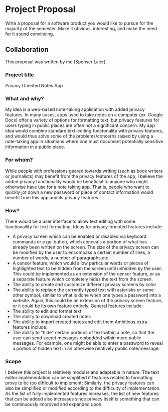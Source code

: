 # Project Proposal

Write a proposal for a software product you would like to pursue for the majority of the semester. Make it obvious, interesting, and make the need for it sound convincing.

## Collaboration

This proposal was written by me (Spenser Laier)

### Project title

Privacy Oriented Notes App

### What and why?

My idea is a web-based note-taking application with added privacy features. In many cases, apps used to take notes on a computer (ex. Google Docs) offer a variety
of options for formatting text, but privacy features for users typing in public places are often not a significant
concern. My app idea would combine standard text-editing functonality with privacy features, and would thus solve some of the problems/concerns raised by
using a note-taking app in situations where one must document potentially sensitive information in a public place.

### For whom?


While people with professions geared towards writing (such as book writers or journalists) may benefit from the privacy features of the app, I believe the 
added privacy functionality would be beneficial to anyone who might otherwise have use for a note taking app. That is, people who want to quickly jot down
a new password or piece of contact information would benefit from this app and its privacy features.

### How?

There would be a user interface to allow text editing with some functionaility for text formatting. 
Ideas for privacy-oriented features include:
- A privacy screen which can be enabled or disabled via keyboard commands or a gui button, 
  which conceals a portion of what has already been written on the screen. The size of the privacy screen 
  can be modified by the user to encompass a certain number of lines, a number of words, a 
  number of paragraphs,etc.
- A censor feature, which would allow particular words or pieces of highlighted text to be hidden from the screen until unhidden by the user. This could be implemented as an extension of the censor 
  feature, or as a separate feature which completely hides the text from the screen.
- The ability to create and customize different privacy screens by color
- The ability to replace the currently typed text with asterisks or some other symbol, similar to what is done
 when one types a password into a website. Again, this could be an extension of the privacy screen feature, or it could be its own
 feature entirely.
General features include:
- The ability to edit and format text
- The ability to download created notes
- The ability to import created notes and edit them
Ambitious extra features include:
- The ability to "hide" certain portions of text within a note, so that the user can send secret messages 
  embedded within more public messages. For example, one might be able to enter a password to reveal a portion of hidden
  text in an otherwise relatively public note/message.

### Scope

I believe this project is relatively modular and adaptable in nature. The text editor implementation can be simplified if features related to formatting
prove to be too difficult to implement; Similarly, the privacy features can also be simplified or modified according to the difficulty of implementation. As the
list of fully implemented features increases, the list of new features that can be added also increases since privacy itself is something that can be continuously
improved and expanded upon.
